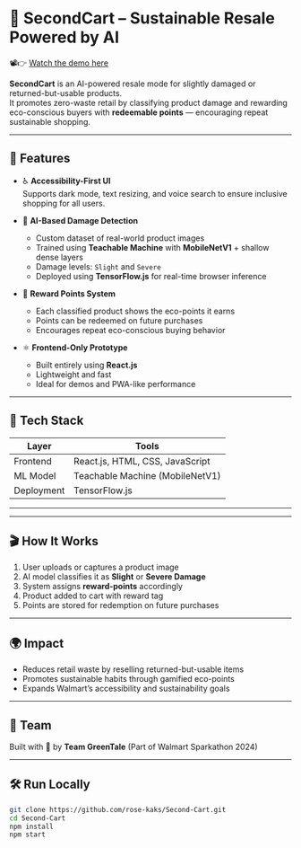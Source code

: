 # 🛒 SecondCart – Sustainable Resale Powered by AI
📽️👉 [Watch the demo here](https://youtu.be/35cEWb6AMso?feature=shared)

**SecondCart** is an AI-powered resale mode for slightly damaged or returned-but-usable products.  
It promotes zero-waste retail by classifying product damage and rewarding eco-conscious buyers with **redeemable points** — encouraging repeat sustainable shopping.

---

## 🚀 Features

- ♿ **Accessibility-First UI**  
  Supports dark mode, text resizing, and voice search to ensure inclusive shopping for all users.

- 🧠 **AI-Based Damage Detection**  
  - Custom dataset of real-world product images  
  - Trained using **Teachable Machine** with **MobileNetV1** + shallow dense layers  
  - Damage levels: `Slight` and `Severe`  
  - Deployed using **TensorFlow.js** for real-time browser inference

- 🌱 **Reward Points System**  
  - Each classified product shows the eco-points it earns  
  - Points can be redeemed on future purchases  
  - Encourages repeat eco-conscious buying behavior

- ⚛️ **Frontend-Only Prototype**  
  - Built entirely using **React.js**  
  - Lightweight and fast  
  - Ideal for demos and PWA-like performance

---

## 🧰 Tech Stack

| Layer         | Tools                            |
|---------------|----------------------------------|
| Frontend      | React.js, HTML, CSS, JavaScript  |
| ML Model      | Teachable Machine (MobileNetV1)  |
| Deployment    | TensorFlow.js                    |

---


---

## 🎬 How It Works

1. User uploads or captures a product image  
2. AI model classifies it as **Slight** or **Severe Damage**  
3. System assigns **reward-points** accordingly  
4. Product added to cart with reward tag  
5. Points are stored for redemption on future purchases

---

## 🌍 Impact

- Reduces retail waste by reselling returned-but-usable items
- Promotes sustainable habits through gamified eco-points
- Expands Walmart’s accessibility and sustainability goals
---

## 🙌 Team
Built with 💚 by **Team GreenTale**
(Part of Walmart Sparkathon 2024)

---
## 🛠 Run Locally

```bash
git clone https://github.com/rose-kaks/Second-Cart.git
cd Second-Cart
npm install
npm start
